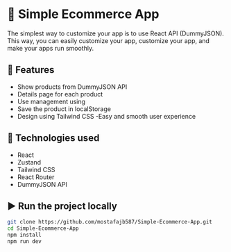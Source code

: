 # 🛒 Simple Ecommerce App
The simplest way to customize your app is to use React API (DummyJSON). This way, you can easily customize your app, customize your app, and make your apps run smoothly.
## 🚀 Features
- Show products from DummyJSON API
- Details page for each product
- Use management using
- Save the product in localStorage
- Design using Tailwind CSS
-Easy and smooth user experience
## 🧰 Technologies used
- React
- Zustand
- Tailwind CSS
- React Router
- DummyJSON API
## ▶️ Run the project locally
```bash
git clone https://github.com/mostafajb587/Simple-Ecommerce-App.git
cd Simple-Ecommerce-App
npm install
npm run dev


